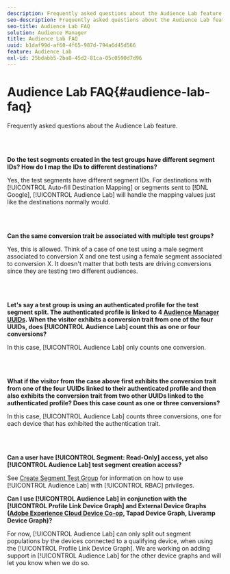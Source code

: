 ```yaml
---
description: Frequently asked questions about the Audience Lab feature.
seo-description: Frequently asked questions about the Audience Lab feature.
seo-title: Audience Lab FAQ
solution: Audience Manager
title: Audience Lab FAQ
uuid: b1daf99d-af60-4f65-987d-794a6d45d566
feature: Audience Lab
exl-id: 25bdabb5-2ba8-45d2-81ca-05c0590d7d96
---
```

# Audience Lab FAQ{#audience-lab-faq}

Frequently asked questions about the Audience Lab feature.

<!-- 

audience-lab-faq.xml

 -->

<br>&nbsp;

**Do the test segments created in the test groups have different segment IDs? How do I map the IDs to different destinations?**

Yes, the test segments have different segment IDs. For destinations with [!UICONTROL Auto-fill Destination Mapping] or segments sent to [!DNL Google], [!UICONTROL Audience Lab] will handle the mapping values just like the destinations normally would.

<br>&nbsp;

**Can the same conversion trait be associated with multiple test groups?**

Yes, this is allowed. Think of a case of one test using a male segment associated to conversion X and one test using a female segment associated to conversion X. It doesn't matter that both tests are driving conversions since they are testing two different audiences.

<br>&nbsp;

**Let's say a test group is using an authenticated profile for the test segment split. The authenticated profile is linked to 4 [Audience Manager UUIDs](../reference/ids-in-aam.md). When the visitor exhibits a conversion trait from one of the four UUIDs, does [!UICONTROL Audience Lab] count this as one or four conversions?**

In this case, [!UICONTROL Audience Lab] only counts one conversion.

<br>&nbsp;

**What if the visitor from the case above first exhibits the conversion trait from one of the four UUIDs linked to their authenticated profile and then also exhibits the conversion trait from two other UUIDs linked to the authenticated profile? Does this case count as one or three conversions?**

In this case, [!UICONTROL Audience Lab] counts three conversions, one for each device that has exhibited the authentication trait.

<br>&nbsp;

**Can a user have [!UICONTROL Segment: Read-Only] access, yet also [!UICONTROL Audience Lab] test segment creation access?**

See [Create Segment Test Group](../features/audience-lab/audience-lab-manage-test-groups.md#create-test-groups) for information on how to use [!UICONTROL Audience Lab] with [!UICONTROL RBAC] privileges.

**Can I use [!UICONTROL Audience Lab] in conjunction with the [!UICONTROL Profile Link Device Graph] and External Device Graphs ([Adobe Experience Cloud Device Co-op](https://experienceleague.adobe.com/docs/device-co-op/using/home.html), Tapad Device Graph, Liveramp Device Graph)?**

For now, [!UICONTROL Audience Lab] can only split out segment populations by the devices connected to a qualifying device, when using the [!UICONTROL Profile Link Device Graph]. We are working on adding support in [!UICONTROL Audience Lab] for the other device graphs and will let you know when we do so.
